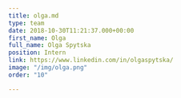 ```yaml
---
title: olga.md
type: team
date: 2018-10-30T11:21:37.000+00:00
first_name: Olga
full_name: Olga Spytska
position: Intern
link: https://www.linkedin.com/in/olgaspytska/
image: "/img/olga.png"
order: "10"

---
```

